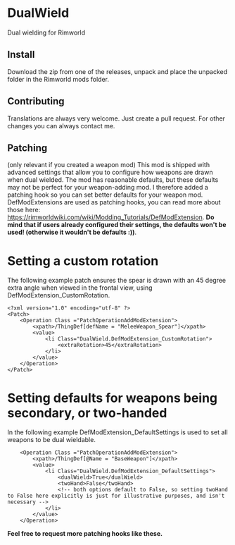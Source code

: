 # DualWield
Dual wielding for Rimworld

## Install

Download the zip from one of the releases, unpack and place the unpacked folder in the Rimworld mods folder. 

## Contributing

Translations are always very welcome. Just create a pull request. For other changes you can always contact me. 

## Patching 

(only relevant if you created a weapon mod)
This mod is shipped with advanced settings that allow you to configure how weapons are drawn when dual wielded. The mod has reasonable defaults, but these defaults may not be perfect for your weapon-adding mod. I therefore added a patching hook so you can set better defaults for your weapon mod. DefModExtensions are used as patching hooks, you can read more about those here: https://rimworldwiki.com/wiki/Modding_Tutorials/DefModExtension. **Do mind that if users already configured their settings, the defaults won't be used! (otherwise it wouldn't be defaults :))**. 


# Setting a custom rotation
The following example patch ensures the spear is drawn with an 45 degree extra angle when viewed in the frontal view, using DefModExtension_CustomRotation. 
```
<?xml version="1.0" encoding="utf-8" ?>
<Patch>
	<Operation Class ="PatchOperationAddModExtension">
		<xpath>/ThingDef[defName = "MeleeWeapon_Spear"]</xpath>
		<value>
			<li Class="DualWield.DefModExtension_CustomRotation">
				<extraRotation>45</extraRotation>
			</li>
		</value>
	</Operation>
</Patch>
```

# Setting defaults for weapons being secondary, or two-handed
In the following example DefModExtension_DefaultSettings is used to set all weapons to be dual wieldable. 
```
	<Operation Class ="PatchOperationAddModExtension">
		<xpath>/ThingDef[@Name = "BaseWeapon"]</xpath>
		<value>
			<li Class="DualWield.DefModExtension_DefaultSettings">
				<dualWield>True</dualWield>
				<twoHand>False</twoHand> 
				<!-- both options default to False, so setting twoHand to False here explicitly is just for illustrative purposes, and isn't necessary -->
			</li>
		</value>
	</Operation>
```
**Feel free to request more patching hooks like these.**

